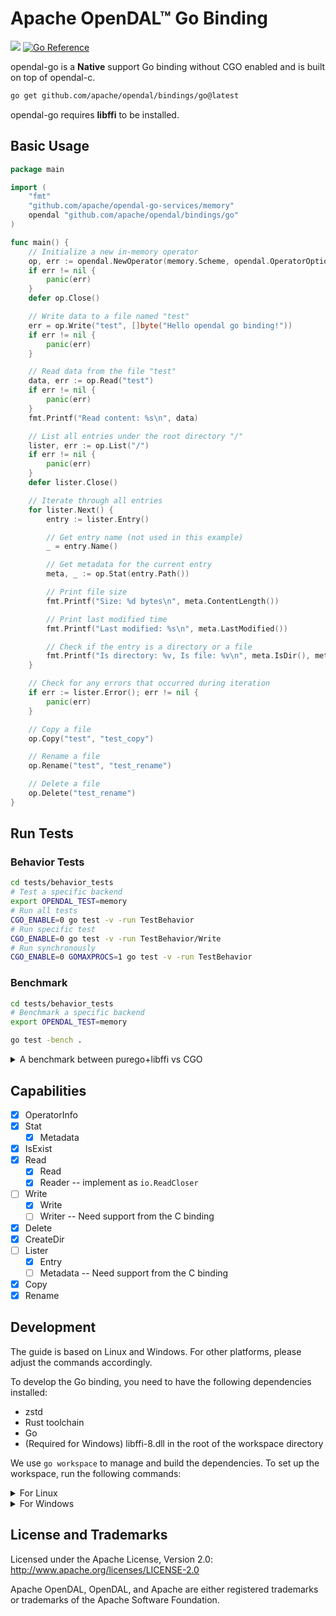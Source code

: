 # Apache OpenDAL™ Go Binding

[![](https://img.shields.io/badge/status-released-blue)](https://pkg.go.dev/github.com/apache/opendal/bindings/go)
[![Go Reference](https://pkg.go.dev/badge/github.com/apache/opendal/bindings/go.svg)](https://pkg.go.dev/github.com/apache/opendal/bindings/go)

opendal-go is a **Native** support Go binding without CGO enabled and is built on top of opendal-c.

```bash
go get github.com/apache/opendal/bindings/go@latest
```

opendal-go requires **libffi** to be installed.

## Basic Usage

```go
package main

import (
	"fmt"
	"github.com/apache/opendal-go-services/memory"
	opendal "github.com/apache/opendal/bindings/go"
)

func main() {
	// Initialize a new in-memory operator
	op, err := opendal.NewOperator(memory.Scheme, opendal.OperatorOptions{})
	if err != nil {
		panic(err)
	}
	defer op.Close()

	// Write data to a file named "test"
	err = op.Write("test", []byte("Hello opendal go binding!"))
	if err != nil {
		panic(err)
	}

	// Read data from the file "test"
	data, err := op.Read("test")
	if err != nil {
		panic(err)
	}
	fmt.Printf("Read content: %s\n", data)

	// List all entries under the root directory "/"
	lister, err := op.List("/")
	if err != nil {
		panic(err)
	}
	defer lister.Close()

	// Iterate through all entries
	for lister.Next() {
		entry := lister.Entry()

		// Get entry name (not used in this example)
		_ = entry.Name()

		// Get metadata for the current entry
		meta, _ := op.Stat(entry.Path())

		// Print file size
		fmt.Printf("Size: %d bytes\n", meta.ContentLength())

		// Print last modified time
		fmt.Printf("Last modified: %s\n", meta.LastModified())

		// Check if the entry is a directory or a file
		fmt.Printf("Is directory: %v, Is file: %v\n", meta.IsDir(), meta.IsFile())
	}

	// Check for any errors that occurred during iteration
	if err := lister.Error(); err != nil {
		panic(err)
	}

	// Copy a file
	op.Copy("test", "test_copy")

	// Rename a file
	op.Rename("test", "test_rename")

	// Delete a file
	op.Delete("test_rename")
}
```

## Run Tests

### Behavior Tests

```bash
cd tests/behavior_tests
# Test a specific backend
export OPENDAL_TEST=memory
# Run all tests
CGO_ENABLE=0 go test -v -run TestBehavior
# Run specific test
CGO_ENABLE=0 go test -v -run TestBehavior/Write
# Run synchronously
CGO_ENABLE=0 GOMAXPROCS=1 go test -v -run TestBehavior
```

### Benchmark

```bash
cd tests/behavior_tests
# Benchmark a specific backend
export OPENDAL_TEST=memory

go test -bench .
```

<details>
  <summary>
  A benchmark between purego+libffi vs CGO
  </summary>

[**purego+libffi**](https://github.com/apache/opendal/commit/bf15cecd5e3be6ecaa7056b5594589c9f4d85673) (as `new.txt`)
```
goos: linux
goarch: arm64
pkg: github.com/apache/opendal/bindings/go
BenchmarkWrite4KiB-10            1000000              2844 ns/op
BenchmarkWrite256KiB-10           163346             10092 ns/op
BenchmarkWrite4MiB-10              12900             99161 ns/op
BenchmarkWrite16MiB-10              1785            658210 ns/op
BenchmarkRead4KiB-10              194529              6387 ns/op
BenchmarkRead256KiB-10             14228             82704 ns/op
BenchmarkRead4MiB-10                 981           1227872 ns/op
BenchmarkRead16MiB-10                328           3617185 ns/op
PASS
ok
```

[**CGO**](https://github.com/apache/opendal/commit/9ef494d6df2e9a13c4e5b9b03bcb36ec30c0a7c0) (as `old.txt`)
```
go test -bench=. -tags dynamic .
goos: linux
goarch: arm64
pkg: opendal.apache.org/go
BenchmarkWrite4KiB-10             241981              4240 ns/op
BenchmarkWrite256KiB-10           126464             10105 ns/op
BenchmarkWrite4MiB-10              13443             89578 ns/op
BenchmarkWrite16MiB-10              1737            646155 ns/op
BenchmarkRead4KiB-10               53535             20939 ns/op
BenchmarkRead256KiB-10              9008            132738 ns/op
BenchmarkRead4MiB-10                 576           1846683 ns/op
BenchmarkRead16MiB-10                230           6305322 ns/op
PASS
ok
```

**Diff** with [benchstat](https://pkg.go.dev/golang.org/x/perf/cmd/benchstat)
```
benchstat old.txt new.txt
goos: linux
goarch: arm64
pkg: github.com/apache/opendal/bindings/go
               │   new.txt    │
               │    sec/op    │
Write4KiB-10     2.844µ ± ∞ ¹
Write256KiB-10   10.09µ ± ∞ ¹
Write4MiB-10     99.16µ ± ∞ ¹
Write16MiB-10    658.2µ ± ∞ ¹
Read4KiB-10      6.387µ ± ∞ ¹
Read256KiB-10    82.70µ ± ∞ ¹
Read4MiB-10      1.228m ± ∞ ¹
Read16MiB-10     3.617m ± ∞ ¹
geomean          90.23µ
¹ need >= 6 samples for confidence interval at level 0.95

pkg: opendal.apache.org/go
               │   old.txt    │
               │    sec/op    │
Write4KiB-10     4.240µ ± ∞ ¹
Write256KiB-10   10.11µ ± ∞ ¹
Write4MiB-10     89.58µ ± ∞ ¹
Write16MiB-10    646.2µ ± ∞ ¹
Read4KiB-10      20.94µ ± ∞ ¹
Read256KiB-10    132.7µ ± ∞ ¹
Read4MiB-10      1.847m ± ∞ ¹
Read16MiB-10     6.305m ± ∞ ¹
geomean          129.7µ
¹ need >= 6 samples for confidence interval at level 0.95
```
</details>

## Capabilities

- [x] OperatorInfo
- [x] Stat
    - [x] Metadata
- [x] IsExist
- [x] Read
    - [x] Read
    - [x] Reader -- implement as `io.ReadCloser`
- [ ] Write
    - [x] Write
    - [ ] Writer -- Need support from the C binding
- [x] Delete
- [x] CreateDir
- [ ] Lister
    - [x] Entry
    - [ ] Metadata -- Need support from the C binding
- [x] Copy
- [x] Rename

## Development

The guide is based on Linux and Windows. For other platforms, please adjust the commands accordingly.

To develop the Go binding, you need to have the following dependencies installed:

- zstd
- Rust toolchain
- Go
- (Required for Windows) libffi-8.dll in the root of the workspace directory

We use `go workspace` to manage and build the dependencies. To set up the workspace, run the following commands:

<details>
  <summary>
  For Linux
  </summary>

<br/>

```bash
mkdir opendal_workspace
cd opendal_workspace
git clone --depth 1 git@github.com:apache/opendal.git
git clone --depth 1 git@github.com:apache/opendal-go-services.git

go work init
go work use ./opendal/bindings/go
go work use ./opendal/bindings/go/tests/behavior_tests
# use the backend you want to test, e.g., fs or memory
go work use ./opendal-go-services/fs
go work use ./opendal-go-services/memory

cat <<EOF > ./make_test.sh
#!/bin/bash

# Check if OPENDAL_TEST is set
if [ -z "\$OPENDAL_TEST" ]; then
    echo "Error: OPENDAL_TEST environment variable is not set"
    echo "Please set OPENDAL_TEST to specify which backend to test (e.g., fs or memory)"
    exit 1
fi

# Specify the backend to test
export SERVICE="\$OPENDAL_TEST"

# Get architecture
architecture=\$(uname -m)
if [ "\$architecture" = "x86_64" ]; then
    ARCH="x86_64"
    GOARCH="amd64"
elif [ "\$architecture" = "aarch64" ] || [ "\$architecture" = "arm64" ]; then
    ARCH="arm64"
    GOARCH="arm64"
else
    ARCH="unknown"
fi

# Build opendal
cd opendal/bindings/c
cargo build
cd -

# Set environment variables
export GITHUB_WORKSPACE="\$PWD/opendal-go-services"
export VERSION="latest"
export TARGET="linux"
export DIR="\$GITHUB_WORKSPACE/libopendal_c_\$VERSION_\$SERVICE_\$TARGET"

# Create directory if not exists
mkdir -p "\$DIR"

export OUTPUT="\$DIR/libopendal_c_\$VERSION_\$SERVICE_\$TARGET.so"
# Compress with zstd
zstd -19 opendal/bindings/c/target/debug/libopendal_c.so -o \$OUTPUT

# Generate code
cd opendal-go-services/internal/generate
go run generate.go
cd -

# Delete unnecessary files
rm -rf \$DIR

# Set environment variables for test
export MATRIX='{"build": [{"target":"linux", "goos":"linux", "goarch": "'\$GOARCH'"}], "service": ["fs"]}'

# Run tests
go test ./opendal/bindings/go/tests/behavior_tests -v -run TestBehavior
EOF

chmod +x ./make_test.sh

cd -
```

To build and run tests, run the following commands:

```bash
cd opendal_workspace

# specify the backend to test
export OPENDAL_TEST=fs
export OPENDAL_FS_ROOT=/tmp/opendal

# build the C binding and run the tests
./make_test.sh

cd -
```

</details>

<details>
  <summary>
  For Windows
  </summary>

<br/>

```powershell
New-Item -ItemType Directory -Path opendal_workspace
Set-Location -Path opendal_workspace

git clone --depth 1 git@github.com:apache/opendal.git
git clone --depth 1 git@github.com:apache/opendal-go-services.git

go work init
go work use ./opendal/bindings/go
go work use ./opendal/bindings/go/tests/behavior_tests
# use the backend you want to test, e.g., fs or memory
go work use ./opendal-go-services/fs
go work use ./opendal-go-services/memory

@'
# Check if OPENDAL_TEST is set\;if (-not $env:OPENDAL_TEST) {\;    Write-Error "OPENDAL_TEST environment variable is not set"\;    Write-Host "Please set OPENDAL_TEST to specify which backend to test (e.g., fs or memory)"\;    exit 1\;}\;# Specify the backend to test\;Set-Item -Path Env:SERVICE -Value "$env:OPENDAL_TEST"\;# Get architecture\;$architecture = (Get-WmiObject Win32_OperatingSystem).OSArchitecture\;\;if ($architecture -like "*64*") {\;    $ARCH = "x86_64"\;} else {\;    $ARCH = "unknown" \;}\;\;# Build opendal\;Push-Location opendal/bindings/c\;cargo build\;Pop-Location\;\;# Rename dll file\;Rename-Item opendal/bindings/c/target/debug/opendal_c.dll libopendal_c.dll\;\;# Set environment variables\;Set-Item -Path Env:GITHUB_WORKSPACE -Value "$PWD/opendal-go-services"\;Set-Item -Path Env:VERSION -Value "latest"\;Set-Item -Path Env:TARGET -Value "windows"\;Set-Item -Path Env:DIR -Value "$($env:GITHUB_WORKSPACE)/libopendal_c_$($env:VERSION)_$($env:SERVICE)_$($env:TARGET)"\;\;if (-not (Test-Path $env:DIR)) {\;    New-Item -ItemType Directory -Path $env:DIR\;}\;\;# Compress with zstd\;zstd -19 opendal/bindings/c/target/debug/libopendal_c.dll -o "$($env:DIR)/libopendal_c.windows.dll.zst"\;\;Push-Location opendal-go-services/internal/generate\;go run generate.go\;Pop-Location\;# Remove Unnecessary files\;Remove-Item -Path $env:DIR -Recurse -Force\;# Set environment variables\;Set-Item -Path Env:MATRIX -Value '{"build": [{"target":"windows", "goos":"windows", "goarch": "amd64"}], "service": ["fs"]}'\;# Assume that libffi-8.dll is in the root of workspace directory\;Set-Item -Path Env:PATH -Value "$($env:PATH);$PWD"\;# Run tests\;go test ./opendal/bindings/go/tests/behavior_tests -v -run TestBehavior\;
'@ -replace "\\;","`n" | Out-File -FilePath "MakeTest.ps1" -Encoding UTF8

Pop-Location
```

To build and run tests, run the following commands:

```powershell
Set-Location -Path opendal_workspace
# specify the backend to test
$env:OPENDAL_TEST = "fs"
$env:OPENDAL_FS_ROOT = $env:TEMP

# build the C binding and run the tests
.\MakeTest.ps1

Pop-Location
```

</details>

## License and Trademarks

Licensed under the Apache License, Version 2.0: http://www.apache.org/licenses/LICENSE-2.0

Apache OpenDAL, OpenDAL, and Apache are either registered trademarks or trademarks of the Apache Software Foundation.
